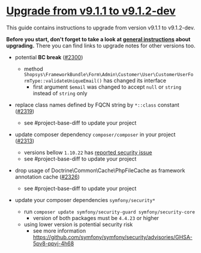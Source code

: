 # [Upgrade from v9.1.1 to v9.1.2-dev](https://github.com/shopsys/shopsys/compare/v9.1.1...9.1)

This guide contains instructions to upgrade from version v9.1.1 to v9.1.2-dev.

**Before you start, don't forget to take a look at [general instructions](https://github.com/shopsys/shopsys/blob/7.3/UPGRADE.md) about upgrading.**
There you can find links to upgrade notes for other versions too.

- potential **BC break** ([#2300](https://github.com/shopsys/shopsys/pull/2300))
    - method `Shopsys\FrameworkBundle\Form\Admin\Customer\User\CustomerUserFormType::validateUniqueEmail()` has changed its interface
        - first argument `$email` was changed to accept `null` or `string` instead of `string` only

- replace class names defined by FQCN string by `*::class` constant ([#2319](https://github.com/shopsys/shopsys/pull/2300))
    - see #project-base-diff to update your project

- update composer dependency `composer/composer` in your project ([#2313](https://github.com/shopsys/shopsys/pull/2313))
    - versions bellow `1.10.22` has [reported security issue](https://github.com/composer/composer/security/advisories/GHSA-h5h8-pc6h-jvvx)
    - see #project-base-diff to update your project

- drop usage of Doctrine\Common\Cache\PhpFileCache as framework annotation cache ([#2326](https://github.com/shopsys/shopsys/pull/2326))
    - see #project-base-diff to update your project

- update your composer dependencies `symfony/security*`
    - run `composer update symfony/security-guard symfony/security-core`
        - version of both packages must be `4.4.23` or higher
    - using lower version is potential security risk
        - see more information https://github.com/symfony/symfony/security/advisories/GHSA-5pv8-ppvj-4h68
